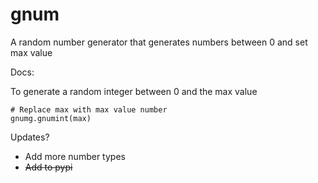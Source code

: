 # gnum
A random number generator that generates numbers between 0 and set max value 

Docs:

To generate a random integer between 0 and the max value
```
# Replace max with max value number
gnumg.gnumint(max)
```
Updates?
- Add more number types
- ~~Add to pypi~~
